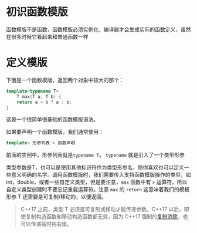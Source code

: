 # 初识函数模版
函数模版不是函数，函数模版必须实例化，编译器才会生成实际的函数定义，虽然在很多时候它看起来和普通函数一样

# 定义模版
下面是一个函数模版，返回两个对象中较大的那个：
```cpp
template<typename T>
    T max(T a, T b) {
    return a > b ? a : b;
}
```
这是一个很简单很基础的函数模版语法。  

如果要声明一个函数模版，我们通常使用：
```cpp
template< 形参列表 > 函数声明
```
前面的实例中，形参列表就是```typename T```， ```typename``` 就是引入了一个类型形参  

类型参数是T，也可以是使用其他标识符作为类型形参名，随你喜欢也可以定义一些意义明确的名字。调用函数模版时，我们需要传入支持函数模版操作的类型，如 int，double，或者一些自定义类型，但是要注意，```max``` 函数中有 ```>``` 运算符，所以自定义类型创建时不要忘记重载运算符。注意 ```max``` 的 ```return``` 这意味着我们的模板形参 T 还需要是可复制/移动的，以便返回。  
> C++17 之前，类型 T 必须是可复制或移动才能传递参数。C++17 以后，即使复制构造函数和移动构造函数都无效，因为 C++17 强制的[复制消除](https://zh.cppreference.com/w/cpp/language/copy_elision)，也可以传递临时纯右值。
